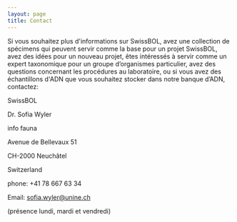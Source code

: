 ```yaml
---
layout: page
title: Contact
---
```


Si vous souhaitez plus d'informations sur SwissBOL, avez une collection de spécimens qui peuvent servir comme la base pour un projet SwissBOL, avez des idées pour un nouveau projet, êtes intéressés à servir comme un expert taxonomique pour un groupe d’organismes particulier, avez des questions concernant les procédures au laboratoire, ou si vous avez des échantillons d'ADN que vous souhaitez stocker dans notre banque d’ADN, contactez:


SwissBOL

Dr. Sofia Wyler​

info fauna​

Avenue de Bellevaux 51

CH-2000 Neuchâtel

Switzerland

phone: +41 78 667 63 34

Email: sofia.wyler@unine.ch

(présence lundi, mardi et vendredi)
